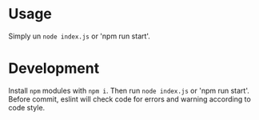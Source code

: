 # Usage
Simply un `node index.js` or 'npm run start'.

# Development
Install `npm` modules with `npm i`. Then run `node index.js` or 'npm run start'.
Before commit, eslint will check code for errors and warning according to code style.
